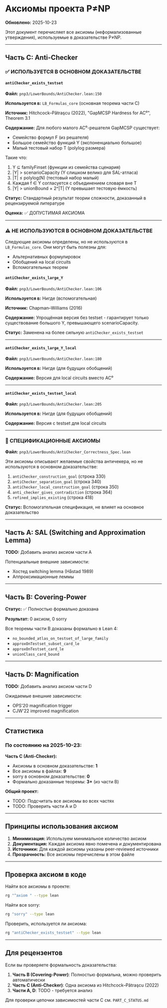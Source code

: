 # Аксиомы проекта P≠NP

**Обновлено:** 2025-10-23

Этот документ перечисляет все аксиомы (неформализованные утверждения), используемые в доказательстве P≠NP.

---

## Часть C: Anti-Checker

### ✅ ИСПОЛЬЗУЕТСЯ В ОСНОВНОМ ДОКАЗАТЕЛЬСТВЕ

#### `antiChecker_exists_testset`

**Файл:** `pnp3/LowerBounds/AntiChecker.lean:150`

**Используется в:** `LB_Formulas_core` (основная теорема части C)

**Источник:** Hitchcock–Pătraşcu (2022), "GapMCSP Hardness for AC⁰", Theorem 3.1

**Содержание:**
Для любого малого AC⁰-решателя GapMCSP существует:
- Семейство формул F (из решателя)
- Большое семейство функций Y (экспоненциально большое)
- Малый тестовый набор T (polylog размера)

Такие что:
1. Y ⊆ familyFinset (функции из семейства сценария)
2. |Y| > scenarioCapacity (Y слишком велико для SAL-атласа)
3. |T| ≤ polylog(N) (тестовый набор малый)
4. Каждая f ∈ Y согласуется с объединением словаря вне T
5. |Y| > unionBound × 2^|T| (Y превышает тестовую ёмкость)

**Статус:** Стандартный результат теории сложности, доказанный в рецензируемой литературе

**Оценка:** ✅ ДОПУСТИМАЯ АКСИОМА

---

### ⚠️ НЕ ИСПОЛЬЗУЮТСЯ В ОСНОВНОМ ДОКАЗАТЕЛЬСТВЕ

Следующие аксиомы определены, но не используются в `LB_Formulas_core`. Они могут быть полезны для:
- Альтернативных формулировок
- Обобщений на local circuits
- Вспомогательных теорем

#### `antiChecker_exists_large_Y`

**Файл:** `pnp3/LowerBounds/AntiChecker.lean:106`

**Используется в:** Нигде (вспомогательная)

**Источник:** Chapman–Williams (2016)

**Содержание:** Упрощённая версия без testset - гарантирует только существование большого Y, превышающего scenarioCapacity.

**Статус:** Заменена на более сильную `antiChecker_exists_testset`

---

#### `antiChecker_exists_large_Y_local`

**Файл:** `pnp3/LowerBounds/AntiChecker.lean:180`

**Используется в:** Нигде (для будущих обобщений)

**Содержание:** Версия для local circuits вместо AC⁰

---

#### `antiChecker_exists_testset_local`

**Файл:** `pnp3/LowerBounds/AntiChecker.lean:205`

**Используется в:** Нигде (для будущих обобщений)

**Содержание:** Версия с testset для local circuits

---

### 📄 СПЕЦИФИКАЦИОННЫЕ АКСИОМЫ

**Файл:** `pnp3/LowerBounds/AntiChecker_Correctness_Spec.lean`

Эти аксиомы описывают желаемые свойства античекера, но не используются в основном доказательстве:

1. `antiChecker_construction_goal` (строка 330)
2. `antiChecker_separation_goal` (строка 340)
3. `antiChecker_local_construction_goal` (строка 350)
4. `anti_checker_gives_contradiction` (строка 364)
5. `refined_implies_existing` (строка 418)

**Статус:** Вспомогательная спецификация, не влияет на основное доказательство

---

## Часть A: SAL (Switching and Approximation Lemma)

**TODO:** Добавить анализ аксиом части A

Потенциальные внешние зависимости:
- Хостед switching lemma (Håstad 1989)
- Аппроксимационные леммы

---

## Часть B: Covering-Power

**Статус:** ✅ Полностью формально доказана

**Результат:** 0 аксиом, 0 sorry

Все теоремы части B доказаны формально в Lean 4:
- `no_bounded_atlas_on_testset_of_large_family`
- `approxOnTestset_subset_card_le`
- `approxOnTestset_card_le`
- `unionClass_card_bound`

---

## Часть D: Magnification

**TODO:** Добавить анализ аксиом части D

Ожидаемые внешние зависимости:
- OPS'20 magnification trigger
- CJW'22 improved magnification

---

## Статистика

### По состоянию на 2025-10-23:

**Часть C (Anti-Checker):**
- Аксиомы в основном доказательстве: **1**
- Все аксиомы в файлах: **9**
- sorry в основном доказательстве: **0**
- Формально доказанные теоремы: **3+** (из части B)

**Общий проект:**
- TODO: Подсчитать все аксиомы во всех частях
- TODO: Проверить части A и D

---

## Принципы использования аксиом

1. **Минимизация:** Используем минимальное количество аксиом
2. **Документация:** Каждая аксиома явно помечена и документирована
3. **Источники:** Для каждой аксиомы указаны peer-reviewed источники
4. **Прозрачность:** Все аксиомы перечислены в этом файле

---

## Проверка аксиом в коде

Найти все аксиомы в проекте:
```bash
rg "^axiom " --type lean
```

Найти все sorry:
```bash
rg "sorry" --type lean
```

Проверить, используется ли аксиома:
```bash
rg "antiChecker_exists_testset" --type lean
```

---

## Для рецензентов

Если вы проверяете формальность доказательства:

1. **Часть B (Covering-Power)**: Полностью формальна, можно проверить автоматически
2. **Часть C (Anti-Checker)**: Одна аксиома из Hitchcock–Pătraşcu (2022)
3. **Части A, D**: TODO - требуется анализ

Для проверки цепочки зависимостей части C см. `PART_C_STATUS.md`
